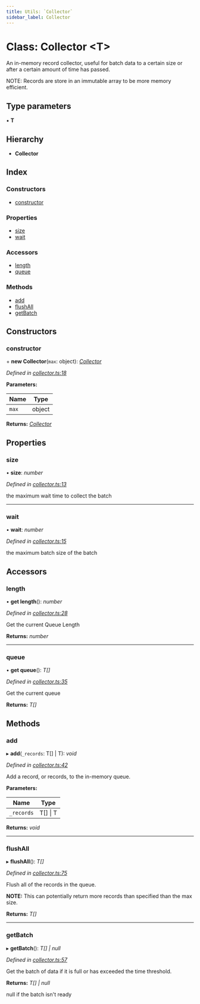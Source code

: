 ```yaml
---
title: Utils: `Collector`
sidebar_label: Collector
---
```


# Class: Collector <**T**>

An in-memory record collector,
useful for batch data to a certain
size or after a certain amount of time has passed.

NOTE: Records are store in an immutable array to
be more memory efficient.

## Type parameters

▪ **T**

## Hierarchy

* **Collector**

## Index

### Constructors

* [constructor](collector.md#constructor)

### Properties

* [size](collector.md#size)
* [wait](collector.md#wait)

### Accessors

* [length](collector.md#length)
* [queue](collector.md#queue)

### Methods

* [add](collector.md#add)
* [flushAll](collector.md#flushall)
* [getBatch](collector.md#getbatch)

## Constructors

###  constructor

\+ **new Collector**(`max`: object): *[Collector](collector.md)*

*Defined in [collector.ts:18](https://github.com/terascope/teraslice/blob/d8feecc03/packages/utils/src/collector.ts#L18)*

**Parameters:**

Name | Type |
------ | ------ |
`max` | object |

**Returns:** *[Collector](collector.md)*

## Properties

###  size

• **size**: *number*

*Defined in [collector.ts:13](https://github.com/terascope/teraslice/blob/d8feecc03/packages/utils/src/collector.ts#L13)*

the maximum wait time to collect the batch

___

###  wait

• **wait**: *number*

*Defined in [collector.ts:15](https://github.com/terascope/teraslice/blob/d8feecc03/packages/utils/src/collector.ts#L15)*

the maximum batch size of the batch

## Accessors

###  length

• **get length**(): *number*

*Defined in [collector.ts:28](https://github.com/terascope/teraslice/blob/d8feecc03/packages/utils/src/collector.ts#L28)*

Get the current Queue Length

**Returns:** *number*

___

###  queue

• **get queue**(): *T[]*

*Defined in [collector.ts:35](https://github.com/terascope/teraslice/blob/d8feecc03/packages/utils/src/collector.ts#L35)*

Get the current queue

**Returns:** *T[]*

## Methods

###  add

▸ **add**(`_records`: T[] | T): *void*

*Defined in [collector.ts:42](https://github.com/terascope/teraslice/blob/d8feecc03/packages/utils/src/collector.ts#L42)*

Add a record, or records, to the in-memory queue.

**Parameters:**

Name | Type |
------ | ------ |
`_records` | T[] &#124; T |

**Returns:** *void*

___

###  flushAll

▸ **flushAll**(): *T[]*

*Defined in [collector.ts:75](https://github.com/terascope/teraslice/blob/d8feecc03/packages/utils/src/collector.ts#L75)*

Flush all of the records in the queue.

**NOTE:** This can potentially return more records than
specified than the max size.

**Returns:** *T[]*

___

###  getBatch

▸ **getBatch**(): *T[] | null*

*Defined in [collector.ts:57](https://github.com/terascope/teraslice/blob/d8feecc03/packages/utils/src/collector.ts#L57)*

Get the batch of data if it is full or has exceeded the time threshold.

**Returns:** *T[] | null*

null if the batch isn't ready
